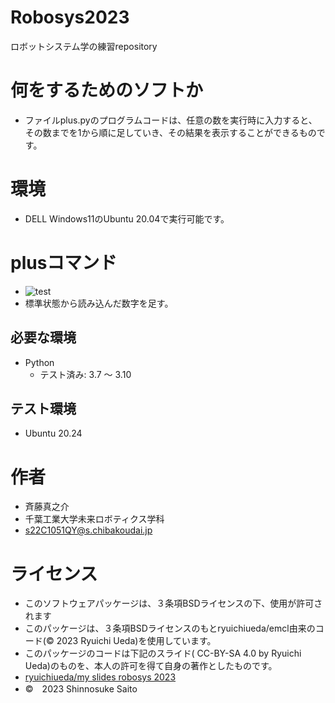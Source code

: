 # Robosys2023
ロボットシステム学の練習repository

# 何をするためのソフトか
* ファイルplus.pyのプログラムコードは、任意の数を実行時に入力すると、その数までを1から順に足していき、その結果を表示することができるものです。
 


# 環境
* DELL Windows11のUbuntu 20.04で実行可能です。


# plusコマンド
* ![test](https://github.com/shinnosuke1230/robosys2023/actions/workflows/test.yml/badge.svg)
* 標準状態から読み込んだ数字を足す。
## 必要な環境
* Python 
  * テスト済み: 3.7 ～ 3.10
## テスト環境
* Ubuntu 20.24 

# 作者
* 斉藤真之介
* 千葉工業大学未来ロボティクス学科
* s22C1051QY@s.chibakoudai.jp

# ライセンス
* このソフトウェアパッケージは、３条項BSDライセンスの下、使用が許可されます
* このパッケージは、３条項BSDライセンスのもとryuichiueda/emcl由来のコード(© 2023 Ryuichi Ueda)を使用しています。
* このパッケージのコードは下記のスライド( CC-BY-SA 4.0 by Ryuichi Ueda)のものを、本人の許可を得て自身の著作としたものです。
* [ryuichiueda/my slides robosys 2023](https://github.com/ryuichiueda/my_slides/tree/master/robosys_2023)
* ©　2023 Shinnosuke Saito
